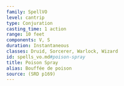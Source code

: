 ```yaml
---
family: SpellVO
level: cantrip
type: Conjuration
casting_time: 1 action
range: 10 feet
components: V, S
duration: Instantaneous
classes: Druid, Sorcerer, Warlock, Wizard
id: spells_vo.md#poison-spray
title: Poison Spray
alias: Bouffée de poison
source: (SRD p169)
---
```


